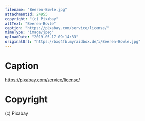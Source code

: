 ```yaml
---
filename: "Beeren-Bowle.jpg"
attachmentId: 24955
copyright: "(c) Pixabay"
altText: "Beeren-Bowle"
caption: "https://pixabay.com/service/license/"
mimeType: "image/jpeg"
uploadDate: "2019-07-17 09:14:33"
originalUrl: "https://bxq4fb.myraidbox.de/i/Beeren-Bowle.jpg"
---
```


# Caption

https://pixabay.com/service/license/

# Copyright

(c) Pixabay
